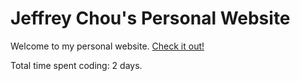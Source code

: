 # Jeffrey Chou's Personal Website

Welcome to my personal website. [Check it out!](jchoucode.github.io)

Total time spent coding: 2 days.
